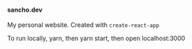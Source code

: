 #### sancho.dev
My personal website. Created with `create-react-app`

To run locally, yarn, then yarn start, then open localhost:3000